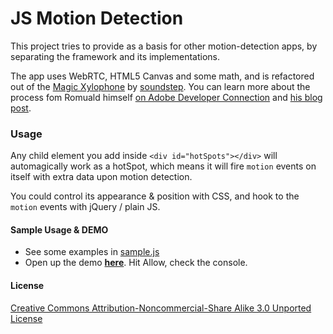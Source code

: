 JS Motion Detection
===================

This project tries to provide as a basis for other motion-detection apps, by separating the framework and its implementations.

The app uses WebRTC, HTML5 Canvas and some math, and is refactored out of the [Magic Xylophone](http://www.soundstep.com/blog/experiments/jsdetection/) by [soundstep](https://github.com/soundstep).
You can learn more about the process fom Romuald himself [on Adobe Developer Connection](http://www.adobe.com/devnet/html5/articles/javascript-motion-detection.html) and [his blog post](http://www.soundstep.com/blog/2012/03/22/javascript-motion-detection/).

### Usage
Any child element you add inside `<div id="hotSpots"></div>` will automagically work as a hotSpot, which means it will fire `motion` events on itself with extra data upon motion detection.

You could control its appearance & position with CSS, and hook to the `motion` events with jQuery / plain JS.

#### Sample Usage & DEMO

* See some examples in [sample.js](https://github.com/ReallyGood/js-motion-detection/blob/master/js/sample.js)
* Open up the demo **[here](http://reallygood.co.il/plugins/motion/)**. Hit Allow, check the console.

#### License
[Creative Commons Attribution-Noncommercial-Share Alike 3.0 Unported License](http://creativecommons.org/licenses/by-nc-sa/3.0/)
